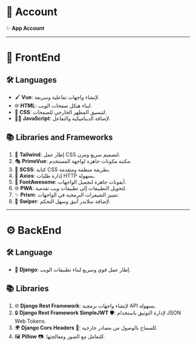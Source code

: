# 🧾 Account

✨ **App Account**

---

# 🎨 FrontEnd

## 🛠️ **Languages**

- 🖌️ **Vue**: لإنشاء واجهات تفاعلية وسريعة.
- 🌐 **HTML**: لبناء هيكل صفحات الويب.
- 🎨 **CSS**: لتنسيق المظهر الخارجي للصفحات.
- 🧑‍💻 **JavaScript**: لإضافة الديناميكية والتفاعل.

## 📚 **Libraries and Frameworks**

1. 🌈 **Tailwind**: إطار عمل CSS لتصميم سريع ومرن.
2. 🎭 **PrimeVue**: مكتبة مكونات جاهزة لواجهة المستخدم.
3. 🎨 **SCSS**: كتابة CSS بطريقة منظمة ومتقدمة.
4. 🔗 **Axios**: إدارة طلبات HTTP بسهولة.
5. 🌟 **FontAwesome**: أيقونات جاهزة لتجميل الواجهات.
6. 🌐 **PWA**: لتحويل التطبيقات إلى تطبيقات ويب تقدمية.
7. ✨ **Prism**: تمييز الشيفرات البرمجية في الواجهات.
8. 🎡 **Swiper**: لإضافة سلايدر أنيق وسهل التحكم.

---

# ⚙️ BackEnd

## 🛠️ **Language**

- 🐍 **Django**: إطار عمل قوي وسريع لبناء تطبيقات الويب.

## 📚 **Libraries**

1. 🌐 **Django Rest Framework**: لإنشاء واجهات برمجية API بسهولة.
2. 🔒 **Django Rest Framework SimpleJWT** 🛡️: لإدارة التوثيق باستخدام JSON Web Tokens.
3. 🌍 **Django Cors Headers** 🔗: للسماح بالوصول من مصادر خارجية.
4. 🖼️ **Pillow** 📷: للتعامل مع الصور ومعالجتها.
